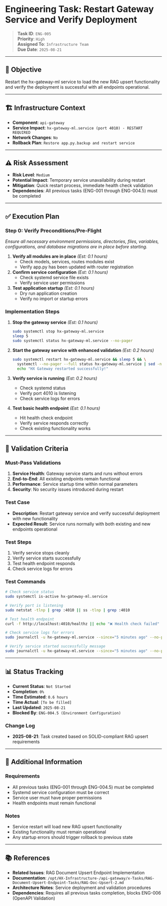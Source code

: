 # Engineering Task: Restart Gateway Service and Verify Deployment

> **Task ID**: `ENG-005`  
> **Priority**: `High`  
> **Assigned To**: `Infrastructure Team`  
> **Due Date**: `2025-08-21`

---

## 🎯 Objective

Restart the hx-gateway-ml service to load the new RAG upsert functionality and verify the deployment is successful with all endpoints operational.

---

## 🏗️ Infrastructure Context

- **Component**: `api-gateway`
- **Service Impact**: `hx-gateway-ml.service (port 4010) - RESTART REQUIRED`
- **Network Changes**: `No`
- **Rollback Plan**: `Restore app.py.backup and restart service`

---

## ⚠️ Risk Assessment

- **Risk Level**: `Medium`
- **Potential Impact**: Temporary service unavailability during restart
- **Mitigation**: Quick restart process, immediate health check validation
- **Dependencies**: All previous tasks (ENG-001 through ENG-004.5) must be completed

---

## ✅ Execution Plan

### Step 0: Verify Preconditions/Pre-Flight

*Ensure all necessary environment permissions, directories, files, variables, configurations, and database migrations are in place before starting.*

1. **Verify all modules are in place** *(Est: 0.1 hours)*
   - Check models, services, routes modules exist
   - Verify app.py has been updated with router registration
2. **Confirm service configuration** *(Est: 0.1 hours)*
   - Check systemd service file exists
   - Verify service user permissions
3. **Test application startup** *(Est: 0.1 hours)*
   - Dry run application creation
   - Verify no import or startup errors

### Implementation Steps

1. **Stop the gateway service** *(Est: 0.1 hours)*

   ```bash
   sudo systemctl stop hx-gateway-ml.service
   sleep 5
   sudo systemctl status hx-gateway-ml.service --no-pager
   ```

2. **Start the gateway service with enhanced validation** *(Est: 0.2 hours)*

   ```bash
   sudo systemctl restart hx-gateway-ml.service && sleep 5 && \
     systemctl --no-pager --full status hx-gateway-ml.service | sed -n '1,15p' && \
     echo "HX Gateway restarted successfully!"
   ```

3. **Verify service is running** *(Est: 0.2 hours)*
   - Check systemd status
   - Verify port 4010 is listening
   - Check service logs for errors

4. **Test basic health endpoint** *(Est: 0.1 hours)*
   - Hit health check endpoint
   - Verify service responds correctly
   - Check existing functionality works

---

## 🧪 Validation Criteria

### Must-Pass Validations

1. **Service Health**: Gateway service starts and runs without errors
2. **End-to-End**: All existing endpoints remain functional  
3. **Performance**: Service startup time within normal parameters
4. **Security**: No security issues introduced during restart

### Test Case

- **Description**: Restart gateway service and verify successful deployment with new functionality
- **Expected Result**: Service runs normally with both existing and new endpoints operational

### Test Steps

1. Verify service stops cleanly
2. Verify service starts successfully  
3. Test health endpoint responds
4. Check service logs for errors

### Test Commands

```bash
# Check service status
sudo systemctl is-active hx-gateway-ml.service

# Verify port is listening
sudo netstat -tlnp | grep :4010 || ss -tlnp | grep :4010

# Test health endpoint
curl -f http://localhost:4010/healthz || echo "❌ Health check failed"

# Check service logs for errors
sudo journalctl -u hx-gateway-ml.service --since="5 minutes ago" --no-pager | grep -i error

# Verify service started successfully message
sudo journalctl -u hx-gateway-ml.service --since="5 minutes ago" --no-pager | tail -10
```

---

## 📊 Status Tracking

- **Current Status**: `Not Started`
- **Completion**: `0%`
- **Time Estimated**: `0.6 hours`
- **Time Actual**: `[To be filled]`
- **Last Updated**: `2025-08-21`
- **Blocked By**: `ENG-004.5 (Environment Configuration)`

### Change Log

- **2025-08-21**: Task created based on SOLID-compliant RAG upsert requirements

---

## 📎 Additional Information

### Requirements

- All previous tasks (ENG-001 through ENG-004.5) must be completed
- Systemd service configuration must be correct
- Service user must have proper permissions
- Health endpoints must remain functional

### Notes

- Service restart will load new RAG upsert functionality
- Existing functionality must remain operational
- Any startup errors should trigger rollback to previous state

---

## 📚 References

- **Related Issues**: RAG Document Upsert Endpoint Implementation
- **Documentation**: `/opt/HX-Infrastructure-/api-gateway/x-Tasks/RAG-Document-Upsert-Endpoint-Tasks/RAG-Doc-Upsert-2.md`
- **Architecture Notes**: Service deployment and validation procedures
- **Dependencies**: Requires all previous tasks completion, blocks ENG-006 (OpenAPI Validation)
